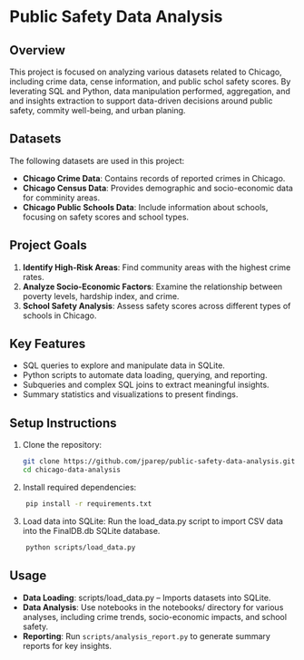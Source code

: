 # Public Safety Data Analysis

## Overview
This project is focused on analyzing various datasets related to Chicago, including crime data, cense information, and public schol safety scores. By leverating  SQL and Python, data manipulation performed, aggregation, and and insights extraction to support data-driven decisions around public safety, commity well-being, and urban planing.


## Datasets
The following datasets are used in this project:
- **Chicago Crime Data**: Contains records of reported crimes in Chicago.
- **Chicago Census Data**: Provides demographic and socio-economic data for comminity areas.
- **Chicago Public Schools Data**: Include information about schools, focusing on safety scores and school types.


## Project Goals
1. **Identify High-Risk Areas**: Find community areas with the highest crime rates.
2. **Analyze Socio-Economic Factors**: Examine the relationship between poverty levels, hardship index, and crime.
3. **School Safety Analysis**: Assess safety scores across different types of schools in Chicago.

## Key Features
- SQL queries to explore and manipulate data in SQLite.
- Python scripts to automate data loading, querying, and reporting.
- Subqueries and complex SQL joins to extract meaningful insights.
- Summary statistics and visualizations to present findings.

## Setup Instructions
1. Clone the repository:
   ```bash
   git clone https://github.com/jparep/public-safety-data-analysis.git
   cd chicago-data-analysis
   ```

2. Install required dependencies:
```bash
    pip install -r requirements.txt
```

3. Load data into SQLite: Run the load_data.py script to import CSV data into the FinalDB.db SQLite database.
```bash
    python scripts/load_data.py
```


## Usage

- **Data Loading**: scripts/load_data.py – Imports datasets into SQLite.
- **Data Analysis**: Use notebooks in the notebooks/ directory for various analyses, including crime trends, socio-economic impacts, and school safety.
- **Reporting**: Run `scripts/analysis_report.py` to generate summary reports for key insights.